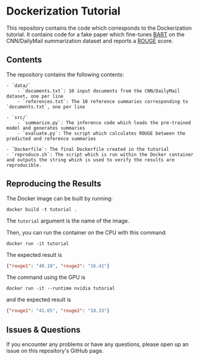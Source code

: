 # Dockerization Tutorial
This repository contains the code which corresponds to the Dockerization tutorial.
It contains code for a fake paper which fine-tunes [BART](https://arxiv.org/abs/1910.13461) on the CNN/DailyMail summarization dataset and reports a [ROUGE](https://aclanthology.org/W04-1013/) score.

## Contents
The repository contains the following contents:

    - `data/`
        - `documents.txt`: 10 input documents from the CNN/DailyMail dataset, one per line
        - `references.txt`: The 10 reference summaries corresponding to `documents.txt`, one per line
        
    - `src/`
        - `summarize.py`: The inference code which loads the pre-trained model and generates summaries
        - `evaluate.py`: The script which calculates ROUGE between the predicted and reference summaries
        
    - `Dockerfile`: The final Dockerfile created in the tutorial
    - `reproduce.sh`: The script which is run within the Docker container and outputs the string which is used to verify the results are reproducible.

## Reproducing the Results
The Docker image can be built by running:
```shell script
docker build -t tutorial .
```
The `tutorial` argument is the name of the image.

Then, you can run the container on the CPU with this command:
```shell script
docker run -it tutorial
```
The expected result is
```json
{"rouge1": "40.19", "rouge2": "16.41"}
```

The command using the GPU is
```shell script
docker run -it --runtime nvidia tutorial
```
and the expected result is
```json
{"rouge1": "41.65", "rouge2": "18.33"}
```

## Issues & Questions
If you encounter any problems or have any questions, please open up an issue on this repository's GitHub page.
